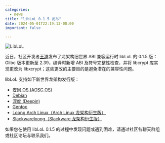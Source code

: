 ```yaml
---
categories:
  - news
title: "libLoL 0.1.5 发布"
date: 2024-05-01T22:19:13-08:00
important: false

---
```

![LibLoL](/assets/coffee-break/20240512/imgs/liblol.png)

近日，社区开发者[王邈](https://github.com/shankerwangmiao)发布了龙架构旧世界 ABI 兼容运行时 libLoL 的 0.1.5 版：Glibc 版本更新至 2.39，编译时新增 ABI 及符号完整性检查，并将 libcrypt 库实现更改为 libxcrypt；这些更改的主要目的是避免潜在的兼容性问题。

libLoL 支持如下新世界龙架构发行版：

- [安同 OS (AOSC OS) ](https://liblol.aosc.io/docs/usage/#aosc-os)
- [Debian ](https://liblol.aosc.io/docs/usage/#debian)
- [深度 (Deepin) ](https://liblol.aosc.io/docs/usage/#deepin)
- [Gentoo ](https://liblol.aosc.io/docs/usage/#gentoo)
- [Loong Arch Linux（Arch Linux 龙架构衍生版） ](https://liblol.aosc.io/docs/usage/#loong-arch-linux)
- [Slackwareloong（Slackware 龙架构衍生版） ](https://liblol.aosc.io/docs/usage/#slackwareloong)

如果您在使用 libLoL 0.1.5 的过程中发现问题或遇到困难，请通过社区各聊天群组或社区论坛与联系我们。
